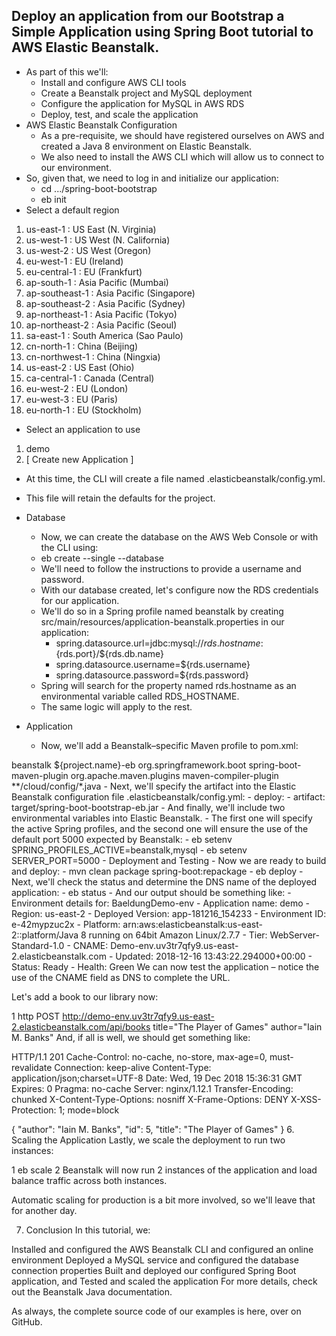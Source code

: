 ## Deploy an application from our Bootstrap a Simple Application using Spring Boot tutorial to AWS Elastic Beanstalk.
- As part of this we'll:
	- Install and configure AWS CLI tools
	- Create a Beanstalk project and MySQL deployment
	- Configure the application for MySQL in AWS RDS
	- Deploy, test, and scale the application
- AWS Elastic Beanstalk Configuration
	- As a pre-requisite, we should have registered ourselves on AWS and created a Java 8 environment on Elastic Beanstalk. 
	- We also need to install the AWS CLI which will allow us to connect to our environment.
- So, given that, we need to log in and initialize our application:
	- cd .../spring-boot-bootstrap
	- eb init
- Select a default region
1) us-east-1 : US East (N. Virginia)
2) us-west-1 : US West (N. California)
3) us-west-2 : US West (Oregon)
4) eu-west-1 : EU (Ireland)
5) eu-central-1 : EU (Frankfurt)
6) ap-south-1 : Asia Pacific (Mumbai)
7) ap-southeast-1 : Asia Pacific (Singapore)
8) ap-southeast-2 : Asia Pacific (Sydney)
9) ap-northeast-1 : Asia Pacific (Tokyo)
10) ap-northeast-2 : Asia Pacific (Seoul)
11) sa-east-1 : South America (Sao Paulo)
12) cn-north-1 : China (Beijing)
13) cn-northwest-1 : China (Ningxia)
14) us-east-2 : US East (Ohio)
15) ca-central-1 : Canada (Central)
16) eu-west-2 : EU (London)
17) eu-west-3 : EU (Paris)
18) eu-north-1 : EU (Stockholm)
- Select an application to use
1) demo
2) [ Create new Application ]
- At this time, the CLI will create a file named .elasticbeanstalk/config.yml. 
- This file will retain the defaults for the project.

- Database
	- Now, we can create the database on the AWS Web Console or with the CLI using:
	- eb create --single --database
	- We'll need to follow the instructions to provide a username and password.
	- With our database created, let's configure now the RDS credentials for our application. 
	- We'll do so in a Spring profile named beanstalk by creating src/main/resources/application-beanstalk.properties in our application:
		- spring.datasource.url=jdbc:mysql://${rds.hostname}:${rds.port}/${rds.db.name}
		- spring.datasource.username=${rds.username}
		- spring.datasource.password=${rds.password}
	- Spring will search for the property named rds.hostname as an environmental variable called RDS_HOSTNAME. 
	- The same logic will apply to the rest.
- Application
	- Now, we'll add a Beanstalk–specific Maven profile to pom.xml:
<profile>
    <id>beanstalk</id>
    <build>
        <finalName>${project.name}-eb</finalName>
        <plugins>
            <plugin>
                <groupId>org.springframework.boot</groupId>
                <artifactId>spring-boot-maven-plugin</artifactId>
            </plugin>
            <plugin>
                <groupId>org.apache.maven.plugins</groupId>
                <artifactId>maven-compiler-plugin</artifactId>
                <configuration>
                    <excludes>
                        <exclude>**/cloud/config/*.java</exclude>
                    </excludes>
                </configuration>
            </plugin>
        </plugins>
    </build>
</profile>
	- Next, we'll specify the artifact into the Elastic Beanstalk configuration file .elasticbeanstalk/config.yml:
- deploy:
	- artifact: target/spring-boot-bootstrap-eb.jar
	- And finally, we'll include two environmental variables into Elastic Beanstalk. 
	- The first one will specify the active Spring profiles, and the second one will ensure the use of the default port 5000 expected by Beanstalk:
		- eb setenv SPRING_PROFILES_ACTIVE=beanstalk,mysql
		- eb setenv SERVER_PORT=5000
- Deployment and Testing
- Now we are ready to build and deploy:
	- mvn clean package spring-boot:repackage
	- eb deploy
- Next, we'll check the status and determine the DNS name of the deployed application:
	- eb status
- And our output should be something like:
	- Environment details for: BaeldungDemo-env
		- Application name: demo
		- Region: us-east-2
		- Deployed Version: app-181216_154233
		- Environment ID: e-42mypzuc2x
		- Platform: arn:aws:elasticbeanstalk:us-east-2::platform/Java 8 running on 64bit Amazon Linux/2.7.7
		- Tier: WebServer-Standard-1.0
		- CNAME: Demo-env.uv3tr7qfy9.us-east-2.elasticbeanstalk.com
		- Updated: 2018-12-16 13:43:22.294000+00:00
		- Status: Ready
		- Health: Green
We can now test the application – notice the use of the CNAME field as DNS to complete the URL.

Let's add a book to our library now:

1
http POST http://demo-env.uv3tr7qfy9.us-east-2.elasticbeanstalk.com/api/books title="The Player of Games" author="Iain M. Banks"
And, if all is well, we should get something like:

HTTP/1.1 201 
Cache-Control: no-cache, no-store, max-age=0, must-revalidate
Connection: keep-alive
Content-Type: application/json;charset=UTF-8
Date: Wed, 19 Dec 2018 15:36:31 GMT
Expires: 0
Pragma: no-cache
Server: nginx/1.12.1
Transfer-Encoding: chunked
X-Content-Type-Options: nosniff
X-Frame-Options: DENY
X-XSS-Protection: 1; mode=block
 
{
    "author": "Iain M. Banks",
    "id": 5,
    "title": "The Player of Games"
}
6. Scaling the Application
Lastly, we scale the deployment to run two instances:

1
eb scale 2
Beanstalk will now run 2 instances of the application and load balance traffic across both instances.

Automatic scaling for production is a bit more involved, so we'll leave that for another day.

7. Conclusion
In this tutorial, we:

Installed and configured the AWS Beanstalk CLI and configured an online environment
Deployed a MySQL service and configured the database connection properties
Built and deployed our configured Spring Boot application, and
Tested and scaled the application
For more details, check out the Beanstalk Java documentation.

As always, the complete source code of our examples is here, over on GitHub.